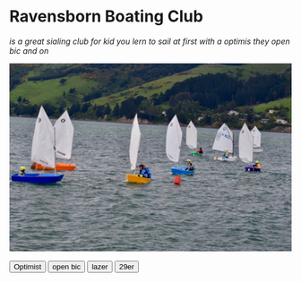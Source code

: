 # Ravensborn Boating Club


_is a great sialing club for kid you lern to sail at first with a optimis they open bic and on_


![](./img/Optis.jpg)



<a href="./page2.html"><button>Optimist</button></a> <a href="./page3.html"><button>open bic</button></a> 
<a href="./page3.html"><button>lazer</button></a>    </a> <a href="./page3.html"><button>29er</button></a>


